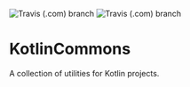 ![Travis (.com) branch](https://img.shields.io/travis/com/bvanseg/kotlincommons/master?label=master)
![Travis (.com) branch](https://img.shields.io/travis/com/bvanseg/kotlincommons/master?label=experimental)

# KotlinCommons
 A collection of utilities for Kotlin projects.
